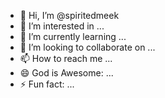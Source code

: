 - 👋 Hi, I’m @spiritedmeek
- 👀 I’m interested in ...
- 🌱 I’m currently learning ...
- 💞️ I’m looking to collaborate on ...
- 📫 How to reach me ...
- 😄 God is Awesome: ...
- ⚡ Fun fact: ...

<!---
spiritedmeek/spiritedmeek is a ✨ special ✨ repository because its `README.md` (this file) appears on your GitHub profile.
You can click the Preview link to take a look at your changes.
--->
